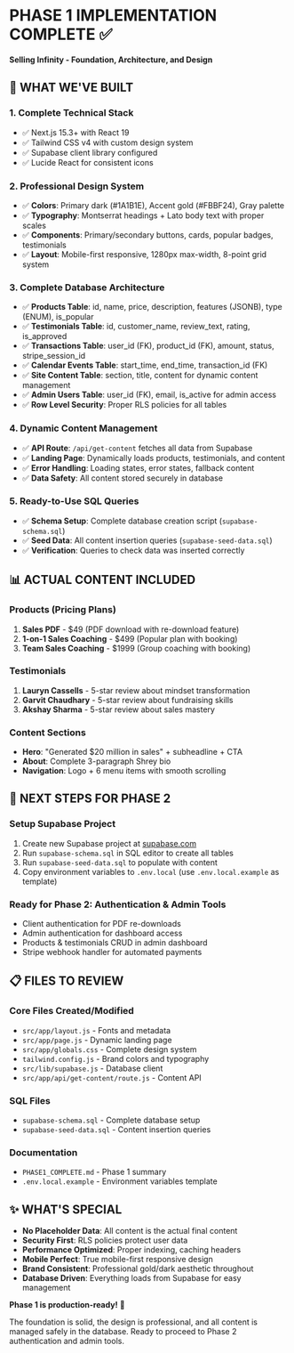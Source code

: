 # PHASE 1 IMPLEMENTATION COMPLETE ✅

**Selling Infinity - Foundation, Architecture, and Design**

## 🎯 WHAT WE'VE BUILT

### 1. **Complete Technical Stack**
- ✅ Next.js 15.3+ with React 19
- ✅ Tailwind CSS v4 with custom design system
- ✅ Supabase client library configured
- ✅ Lucide React for consistent icons

### 2. **Professional Design System**
- ✅ **Colors**: Primary dark (#1A1B1E), Accent gold (#FBBF24), Gray palette
- ✅ **Typography**: Montserrat headings + Lato body text with proper scales
- ✅ **Components**: Primary/secondary buttons, cards, popular badges, testimonials
- ✅ **Layout**: Mobile-first responsive, 1280px max-width, 8-point grid system

### 3. **Complete Database Architecture**
- ✅ **Products Table**: id, name, price, description, features (JSONB), type (ENUM), is_popular
- ✅ **Testimonials Table**: id, customer_name, review_text, rating, is_approved
- ✅ **Transactions Table**: user_id (FK), product_id (FK), amount, status, stripe_session_id
- ✅ **Calendar Events Table**: start_time, end_time, transaction_id (FK)
- ✅ **Site Content Table**: section, title, content for dynamic content management
- ✅ **Admin Users Table**: user_id (FK), email, is_active for admin access
- ✅ **Row Level Security**: Proper RLS policies for all tables

### 4. **Dynamic Content Management**
- ✅ **API Route**: `/api/get-content` fetches all data from Supabase
- ✅ **Landing Page**: Dynamically loads products, testimonials, and content
- ✅ **Error Handling**: Loading states, error states, fallback content
- ✅ **Data Safety**: All content stored securely in database

### 5. **Ready-to-Use SQL Queries**
- ✅ **Schema Setup**: Complete database creation script (`supabase-schema.sql`)
- ✅ **Seed Data**: All content insertion queries (`supabase-seed-data.sql`)
- ✅ **Verification**: Queries to check data was inserted correctly

## 📊 ACTUAL CONTENT INCLUDED

### Products (Pricing Plans)
1. **Sales PDF** - $49 (PDF download with re-download feature)
2. **1-on-1 Sales Coaching** - $499 (Popular plan with booking)
3. **Team Sales Coaching** - $1999 (Group coaching with booking)

### Testimonials
1. **Lauryn Cassells** - 5-star review about mindset transformation
2. **Garvit Chaudhary** - 5-star review about fundraising skills
3. **Akshay Sharma** - 5-star review about sales mastery

### Content Sections
- **Hero**: "Generated $20 million in sales" + subheadline + CTA
- **About**: Complete 3-paragraph Shrey bio
- **Navigation**: Logo + 6 menu items with smooth scrolling

## 🚀 NEXT STEPS FOR PHASE 2

### **Setup Supabase Project**
1. Create new Supabase project at [supabase.com](https://supabase.com)
2. Run `supabase-schema.sql` in SQL editor to create all tables
3. Run `supabase-seed-data.sql` to populate with content
4. Copy environment variables to `.env.local` (use `.env.local.example` as template)

### **Ready for Phase 2: Authentication & Admin Tools**
- Client authentication for PDF re-downloads
- Admin authentication for dashboard access
- Products & testimonials CRUD in admin dashboard
- Stripe webhook handler for automated payments

## 📋 FILES TO REVIEW

### Core Files Created/Modified
- `src/app/layout.js` - Fonts and metadata
- `src/app/page.js` - Dynamic landing page
- `src/app/globals.css` - Complete design system
- `tailwind.config.js` - Brand colors and typography
- `src/lib/supabase.js` - Database client
- `src/app/api/get-content/route.js` - Content API

### SQL Files
- `supabase-schema.sql` - Complete database setup
- `supabase-seed-data.sql` - Content insertion queries

### Documentation
- `PHASE1_COMPLETE.md` - Phase 1 summary
- `.env.local.example` - Environment variables template

## ✨ WHAT'S SPECIAL

- **No Placeholder Data**: All content is the actual final content
- **Security First**: RLS policies protect user data
- **Performance Optimized**: Proper indexing, caching headers
- **Mobile Perfect**: True mobile-first responsive design
- **Brand Consistent**: Professional gold/dark aesthetic throughout
- **Database Driven**: Everything loads from Supabase for easy management

**Phase 1 is production-ready!** 🎉

The foundation is solid, the design is professional, and all content is managed safely in the database. Ready to proceed to Phase 2 authentication and admin tools.
